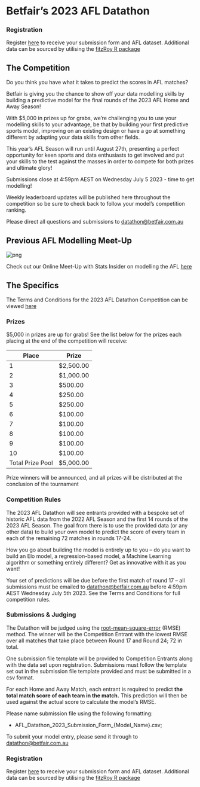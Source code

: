 # Betfair’s 2023 AFL Datathon

### Registration

Register [here](https://forms.gle/WnABDhEz9gHeBRbS6) to receive your submission form and AFL dataset. Additional data can be sourced by utilising the [fitzRoy R package](https://github.com/jimmyday12/fitzRoy)

## The Competition

Do you think you have what it takes to predict the scores in AFL matches?

Betfair is giving you the chance to show off your data modelling skills by building a predictive model for the final rounds of the 2023 AFL Home and Away Season!

With $5,000 in prizes up for grabs, we’re challenging you to use your modelling skills to your advantage, be that by building your first predictive sports model, improving on an existing design or have a go at something different by adapting your data skills from other fields.

This year’s AFL Season will run until August 27th, presenting a perfect opportunity for keen sports and data enthusiasts to get involved and put your skills to the test against the masses in order to compete for both prizes and ultimate glory!

Submissions close at 4:59pm AEST on Wednesday July 5 2023 - time to get modelling!

Weekly leaderboard updates will be published here throughout the competition so be sure to check back to follow your model’s competition ranking.

Please direct all questions and submissions to [datathon@betfair.com.au](mailto:datathon@betfair.com.au)

## Previous AFL Modelling Meet-Up
![png](../img/AFL-Meet-Up.png)

Check out our Online Meet-Up with Stats Insider on modelling the AFL [here](https://www.youtube.com/watch?v=8Zq87d1AVyI&list=PLvw8KRdyfOY19ys_5lpSpcbjpy_PBoZEZ&index=21)

## The Specifics

The Terms and Conditions for the 2023 AFL Datathon Competition can be viewed [here](../assets/Betfairs_TCs_2023_Datathon.pdf)

### Prizes
$5,000 in prizes are up for grabs!
See the list below for the prizes each placing at the end of the competition will receive:

| Place | Prize |
| --- | --- |
| 1 | $2,500.00 |
| 2 | $1,000.00 |
| 3 | $500.00 |
| 4 | $250.00 |
| 5 | $250.00 |
| 6 | $100.00 |
| 7 | $100.00 |
| 8 | $100.00 | 
| 9 | $100.00 | 
| 10 | $100.00 |
| Total Prize Pool | $5,000.00 | 

Prize winners will be announced, and all prizes will be distributed at the conclusion of the tournament

### Competition Rules 

The 2023 AFL Datathon will see entrants provided with a bespoke set of historic AFL data from the 2022 AFL Season and the first 14 rounds of the 2023 AFL Season.
The goal from there is to use the provided data (or any other data) to build your own model to predict the score of every team in each of the remaining 72 matches in rounds 17-24.

How you go about building the model is entirely up to you – do you want to build an Elo model, a regression-based model, a Machine Learning algorithm or something entirely different? Get as innovative with it as you want!

Your set of predictions will be due before the first match of round 17 – all submissions must be emailed to [datathon@betfair.com.au](mailto:datathon@betfair.com.au) before 4:59pm AEST Wednesday July 5th 2023.
See the Terms and Conditions for full competition rules.

### Submissions & Judging

The Datathon will be judged using the [root-mean-square-error](https://en.wikipedia.org/wiki/Root-mean-square_deviation) (RMSE) method. The winner will be the Competition Entrant with the lowest RMSE over all matches that take place between Round 17 and Round 24; 72 in total.

One submission file template will be provided to Competition Entrants along with the data set upon registration. Submissions must follow the template set out in the submission file template provided and must be submitted in a csv format.

For each Home and Away Match, each entrant is required to predict **the total match score of each team in the match.** This prediction will then be used against the actual score to calculate the model’s RMSE.

Please name submission file using the following formatting:

- 	AFL_Datathon_2023_Submission_Form_{Model_Name}.csv; 

To submit your model entry, please send it through to [datathon@betfair.com.au](mailto:datathon@betfair.com.au)

### Registration

Register [here](https://forms.gle/WnABDhEz9gHeBRbS6) to receive your submission form and AFL dataset. Additional data can be sourced by utilising the [fitzRoy R package](https://github.com/jimmyday12/fitzRoy)